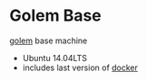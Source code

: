Golem Base
==========

[golem](https://github.com/benjamine/golem) base machine

- Ubuntu 14.04LTS
- includes last version of [docker](http://www.docker.com/)
